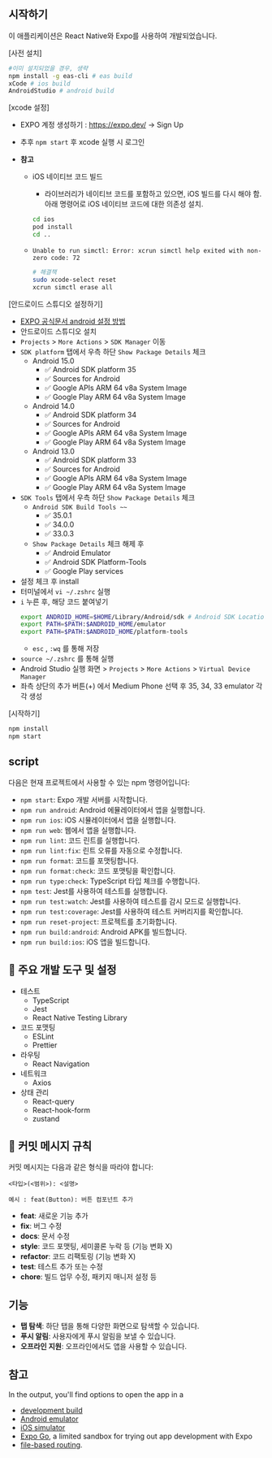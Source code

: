 ## 시작하기

이 애플리케이션은 React Native와 Expo를 사용하여 개발되었습니다.

[사전 설치]

```bash
#이미 설치되었을 경우, 생략
npm install -g eas-cli # eas build
xCode # ios build
AndroidStudio # android build
```

[xcode 설정]

- EXPO 계정 생성하기 : https://expo.dev/ -> Sign Up
- 추후 `npm start` 후 xcode 실행 시 로그인

- **참고**

  - iOS 네이티브 코드 빌드

    - 라이브러리가 네이티브 코드를 포함하고 있으면, iOS 빌드를 다시 해야 함. 아래 명령어로 iOS 네이티브 코드에 대한 의존성 설치.

    ```zsh
    cd ios
    pod install
    cd ..
    ```

  - `Unable to run simctl: Error: xcrun simctl help exited with non-zero code: 72`

    ```zsh
    # 해결책
    sudo xcode-select reset
    xcrun simctl erase all
    ```

[안드로이드 스튜디오 설정하기]

- [EXPO 공식문서 android 설정 방법](https://docs.expo.dev/workflow/android-studio-emulator/#set-up-android-studio)
- 안드로이드 스튜디오 설치
- `Projects` > `More Actions` > `SDK Manager` 이동
- `SDK platform` 탭에서 우측 하단 `Show Package Details` 체크
  - Android 15.0
    - ✅ Android SDK platform 35
    - ✅ Sources for Android
    - ✅ Google APIs ARM 64 v8a System Image
    - ✅ Google Play ARM 64 v8a System Image
  - Android 14.0
    - ✅ Android SDK platform 34
    - ✅ Sources for Android
    - ✅ Google APIs ARM 64 v8a System Image
    - ✅ Google Play ARM 64 v8a System Image
  - Android 13.0
    - ✅ Android SDK platform 33
    - ✅ Sources for Android
    - ✅ Google APIs ARM 64 v8a System Image
    - ✅ Google Play ARM 64 v8a System Image
- `SDK Tools` 탭에서 우측 하단 `Show Package Details` 체크
  - `Android SDK Build Tools ~~`
    - ✅ 35.0.1
    - ✅ 34.0.0
    - ✅ 33.0.3
  - `Show Package Details` 체크 해제 후
    - ✅ Android Emulator
    - ✅ Android SDK Platform-Tools
    - ✅ Google Play services
- 설정 체크 후 install
- 터미널에서 `vi ~/.zshrc` 실행
- `i` 누른 후, 해당 코드 붙여넣기
  ```zsh
  export ANDROID_HOME=$HOME/Library/Android/sdk # Android SDK Location
  export PATH=$PATH:$ANDROID_HOME/emulator
  export PATH=$PATH:$ANDROID_HOME/platform-tools
  ```
  - `esc` , `:wq` 를 통해 저장
- `source ~/.zshrc` 를 통해 실행
- Android Studio 실행 화면 > `Projects` > `More Actions` > `Virtual Device Manager`
- 좌측 상단의 추가 버튼(+) 에서 Medium Phone 선택 후 35, 34, 33 emulator 각각 생성

[시작하기]

```bash
npm install
npm start
```

## script

다음은 현재 프로젝트에서 사용할 수 있는 npm 명령어입니다:

- `npm start`: Expo 개발 서버를 시작합니다.
- `npm run android`: Android 에뮬레이터에서 앱을 실행합니다.
- `npm run ios`: iOS 시뮬레이터에서 앱을 실행합니다.
- `npm run web`: 웹에서 앱을 실행합니다.
- `npm run lint`: 코드 린트를 실행합니다.
- `npm run lint:fix`: 린트 오류를 자동으로 수정합니다.
- `npm run format`: 코드를 포맷팅합니다.
- `npm run format:check`: 코드 포맷팅을 확인합니다.
- `npm run type:check`: TypeScript 타입 체크를 수행합니다.
- `npm test`: Jest를 사용하여 테스트를 실행합니다.
- `npm run test:watch`: Jest를 사용하여 테스트를 감시 모드로 실행합니다.
- `npm run test:coverage`: Jest를 사용하여 테스트 커버리지를 확인합니다.
- `npm run reset-project`: 프로젝트를 초기화합니다.
- `npm run build:android`: Android APK를 빌드합니다.
- `npm run build:ios`: iOS 앱을 빌드합니다.

## 🔧 주요 개발 도구 및 설정

- 테스트
  - TypeScript
  - Jest
  - React Native Testing Library
- 코드 포맷팅
  - ESLint
  - Prettier
- 라우팅
  - React Navigation
- 네트워크
  - Axios
- 상태 관리
  - React-query
  - React-hook-form
  - zustand

## 🤝 커밋 메시지 규칙

커밋 메시지는 다음과 같은 형식을 따라야 합니다:

```
<타입>(<범위>): <설명>

예시 : feat(Button): 버튼 컴포넌트 추가
```

- **feat**: 새로운 기능 추가
- **fix**: 버그 수정
- **docs**: 문서 수정
- **style**: 코드 포맷팅, 세미콜론 누락 등 (기능 변화 X)
- **refactor**: 코드 리팩토링 (기능 변화 X)
- **test**: 테스트 추가 또는 수정
- **chore**: 빌드 업무 수정, 패키지 매니저 설정 등

## 기능

- **탭 탐색**: 하단 탭을 통해 다양한 화면으로 탐색할 수 있습니다.
- **푸시 알림**: 사용자에게 푸시 알림을 보낼 수 있습니다.
- **오프라인 지원**: 오프라인에서도 앱을 사용할 수 있습니다.

## 참고

In the output, you'll find options to open the app in a

- [development build](https://docs.expo.dev/develop/development-builds/introduction/)
- [Android emulator](https://docs.expo.dev/workflow/android-studio-emulator/)
- [iOS simulator](https://docs.expo.dev/workflow/ios-simulator/)
- [Expo Go](https://expo.dev/go), a limited sandbox for trying out app development with Expo
- [file-based routing](https://docs.expo.dev/router/introduction).
